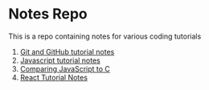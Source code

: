 # Notes Repo

This is a repo containing notes for various coding tutorials

1. [Git and GitHub tutorial notes](https://github.com/Katie10sfeldt/githubTest/blob/master/git_github_notes.md)
2. [Javascript tutorial notes](https://github.com/Katie10sfeldt/githubTest/blob/master/javascript.md)
3. [Comparing JavaScript to C](https://github.com/Katie10sfeldt/notes-repo/blob/master/js-c.md)
4. [React Tutorial Notes](https://github.com/Katie10sfeldt/notes-repo/blob/master/react.md)